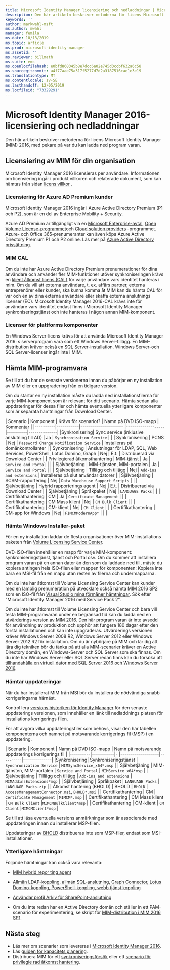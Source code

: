 ```yaml
---
title: Microsoft Identity Manager licensiering och nedladdningar | Microsoft Docs
description: Den här artikeln beskriver metoderna för licens Microsoft Identity Manager (MIM) 2016, med pekare på var du kan ladda ned program varan.
keywords: ''
author: markwahl-msft
ms.author: mwahl
manager: femila
ms.date: 10/18/2019
ms.topic: article
ms.prod: microsoft-identity-manager
ms.assetid: ''
ms.reviewer: billmath
ms.suite: ems
ms.openlocfilehash: e0bfd868345b8e7dcc6a02e745d3ccbf632a6c58
ms.sourcegitcommit: a4f77aae75a317f5277d7d2a3187516cae1e3e19
ms.translationtype: MT
ms.contentlocale: sv-SE
ms.lasthandoff: 12/05/2019
ms.locfileid: "73329291"
---
```

# <a name="microsoft-identity-manager-2016-licensing-and-downloads"></a>Microsoft Identity Manager 2016-licensiering och nedladdningar

Den här artikeln beskriver metoderna för licens Microsoft Identity Manager (MIM) 2016, med pekare på var du kan ladda ned program varan.

## <a name="licensing-mim-for-your-organization"></a>Licensiering av MIM för din organisation

Microsoft Identity Manager 2016 licensieras per användare.  Informationen om licensiering ingår i produkt villkoren och relaterade dokument, som kan hämtas från sidan [licens villkor](https://www.microsoft.com/licensing/product-licensing/products.aspx) .

### <a name="licensing-for-azure-ad-premium-customers"></a>Licensiering för Azure AD Premium kunder

Microsoft Identity Manager 2016 ingår i Azure Active Directory Premium (P1 och P2), som är en del av Enterprise Mobility + Security.

Azure AD Premium är tillgängligt via en [Microsoft Enterprise-avtal](https://www.microsoft.com/licensing/licensing-programs/enterprise.aspx), [Open Volume License-programmet](https://www.microsoft.com/licensing/licensing-programs/open-license.aspx)och [Cloud solution providers](https://go.microsoft.com/fwlink/?LinkId=614968&clcid=0x409) -programmet. Azure- och Office 365-prenumeranter kan även köpa Azure Active Directory Premium P1 och P2 online.  Läs mer på [Azure Active Directory prissättning](https://azure.microsoft.com/pricing/details/active-directory/).

### <a name="mim-cals"></a>MIM CAL

Om du inte har Azure Active Directory Premium prenumerationer för dina användare och använder fler MIM-funktioner utöver synkroniseringen krävs en [klient åtkomst licens (CAL)](https://www.microsoft.com/licensing/product-licensing/client-access-license.aspx) för varje användare vars identitet hanteras i mim. Om du vill att externa användare, t. ex. affärs partner, externa entreprenörer eller kunder, ska kunna komma åt MIM kan du hämta CAL för var och en av dina externa användare eller skaffa externa anslutnings licenser (EC). Microsoft Identity Manager 2016-CAL krävs inte för användare vars identitet endast finns i Microsoft Identity Manager synkroniseringstjänst och inte hanteras i någon annan MIM-komponent.

### <a name="licenses-for-platform-components"></a>Licenser för plattforms komponenter

En Windows Server-licens krävs för att använda Microsoft Identity Manager 2016: s serverprogram vara som ett Windows Server-tillägg. En MIM-distribution kräver också en SQL Server-installation.  Windows Server-och SQL Server-licenser ingår inte i MIM.

## <a name="obtaining-mim-software"></a>Hämta MIM-programvara

Se till att du har de senaste versionerna innan du påbörjar en ny installation av MIM eller en uppgradering från en tidigare version.

Om du startar en ny installation måste du ladda ned installationsfilerna för varje MIM-komponent som är relevant för ditt scenario. Hämta sedan alla uppdateringar för dessa filer och hämta eventuella ytterligare komponenter som är separata hämtningar från Download Center.


| Scenario | Komponent | Krävs för scenariot? | Namn på DVD ISO-mapp | Kommentar |
|----------|-----------|---------------------   |-------------------|----------|--------------|
|Synkronisering| Sync service (inklusive anslutning till AD) | Ja | `Synchronization Service` | |
| Synkronisering | PCNS | Nej | `Password Change Notification Service` |  Installeras på domänkontrollanter |
| Synkronisering | Anslutningar för LDAP, SQL, Web Services, PowerShell, Lotus Domino, Graph | Nej | E.t. | Distribuerad via Download Center |
| Privilegierad åtkomsthantering | MIM-tjänst | Ja | `Service and Portal` | |
| Självbetjäning | MIM-tjänsten, MIM-portalen | Ja | `Service and Portal` | |
| Självbetjäning | Tillägg och tillägg | Nej | `Add-ins and extensions` | Installeras på slut användar datorer |
| Självbetjäning | SCSM-rapportering | Nej | `Data Warehouse Support Scripts` | |
| Självbetjäning | Hybrid rapporterings agent | Nej | E.t. | Distribuerad via Download Center |
| Självbetjäning | Språkpaket | Nej | `LANGUAGE Packs` | |
| Certifikathantering | CM | Ja | `Certificate Management` | |
| Certifikathantering | CM Mass klient | Nej | `CM Bulk Client` | |
| Certifikathantering | CM-klient | Nej | `CM Client`  | |
| Certifikathantering | CM-app för Windows | Nej | `FIMCMModernApp*` | | |

### <a name="obtaining-windows-installer-packages"></a>Hämta Windows Installer-paket

För en ny installation laddar de flesta organisationer över MIM-installations paketen från [Volume Licensing Service Center](https://www.microsoft.com/licensing/servicecenter/default.aspx). 


DVD-ISO-filen innehåller en mapp för varje MIM-komponent: synkroniseringstjänst, tjänst och Portal osv. Om du kommer att installera program varan på en annan dator än den som du laddade ned till, måste du kopiera antingen hela ISO-filen eller mappen för komponenten: Kopiera inte bara en MSI-fil från en mapp utan resten av filerna och undermapparna.

Om du inte har åtkomst till Volume Licensing Service Center kan kunder med en lämplig prenumeration på utvecklare också hämta MIM 2016 SP2 som en ISO-fil från [Visual Studio mina förmåner hämtningar](https://my.visualstudio.com/Downloads?q=Microsoft%20Identity%20Manager%202016%20with%20Service%20Pack%202&pgroup=).  Sök efter "Microsoft Identity Manager 2016 med Service Pack 2".  

Om du inte har åtkomst till Volume Licensing Service Center och bara vill testa MIM-programvaran under en begränsad tid kan du ladda ned en [utvärderings version av MIM 2016](https://www.microsoft.com/en-us/download/details.aspx?id=48244). Den här program varan är inte avsedd för användning av produktion och upphör att fungera 180 dagar efter den första installationen och kan inte uppgraderas. Utvärderings versionen kräver Windows Server 2008 R2, Windows Server 2012 eller Windows Server 2012 R2 för installation.  Om du är nybörjare på MIM och lär dig att lära dig tekniken bör du tänka på att alla MIM-scenarier kräver en Active Directory domän, en Windows-Server och SQL Server som ska finnas. Om du inte har Windows Server eller SQL Server redan finns kan du försöka att [tillhandahålla en virtuell dator med SQL Server 2016 och Windows Server 2016](https://azure.microsoft.com/blog/azure-images-sql-server-2016-on-windows-server-2016/).

### <a name="obtaining-updates"></a>Hämtar uppdateringar

När du har installerat MIM från MSI bör du installera de nödvändiga snabb korrigeringarna härnäst.

Kontrol lera [versions historiken för Identity Manager](./reference/version-history.md) för den senaste uppdaterings versionen, som innehåller en länk till nedladdnings platsen för installations korrigerings filen.

För att avgöra vilka uppdateringsfiler som behövs, visar den här tabellen komponenterna och namnet på motsvarande korrigerings fil (MSP) i en uppdatering.

| Scenario | Komponent | Namn på DVD ISO-mapp | Namn på motsvarande uppdaterings korrigerings fil |
|----------|-----------|-   |-------------------|----------|--------------|
|Synkronisering| Synkroniseringstjänst | `Synchronization Service` | `MIMSyncService_x64*.msp` |
| Självbetjäning | MIM-tjänsten, MIM-portalen | `Service and Portal` | `MIMService_x64*msp` |
| Självbetjäning | Tillägg och tillägg | `Add-ins and extensions` | `MIMAddinsExtensions*msp` |
| Självbetjäning | Språkpaket | `LANGUAGE Packs` | `LANGUAGE Packs.zip` |
| Åtkomst hantering (BHOLD) | BHOLD | `BHOLD` | `AccessManagementConnector.msi`, `BHOLD*.msi` |
| Certifikathantering | CM |  `Certificate Management` | `MIMCM*.msp` |
| Certifikathantering | CM Mass klient |  `CM Bulk Client` |`MIMCMBulkClient*msp` |
| Certifikathantering | CM-klient | `CM Client` |`MIMCMClient*msp` |

Se till att läsa eventuella versions anmärkningar som är associerade med uppdateringen innan du installerar MSP-filen.

Uppdateringar av [BHOLD](https://www.microsoft.com/download/details.aspx?id=55950) distribueras inte som MSP-filer, endast som MSI-installationer.

### <a name="additional-downloads"></a>Ytterligare hämtningar

Följande hämtningar kan också vara relevanta:

- [MIM hybrid repor ting agent](https://www.microsoft.com/download/details.aspx?id=55112)

- [Allmän LDAP-koppling, allmän SQL-anslutning, Graph Connector, Lotus Domino-koppling, PowerShell-koppling, webb tjänst koppling](http://go.microsoft.com/fwlink/?LinkId=717495)

- [Användar profil Arkiv för SharePoint-anslutning](https://www.microsoft.com/download/details.aspx?id=41164)

- Om du inte redan har en Active Directory domän och ställer in ett PAM-scenario för experimentering, se skript för [MIM-distribution i MIM 2016 SP1](sp1-deployment-scripts.md).

## <a name="next-steps"></a>Nästa steg

- Läs mer om scenarier som levereras i [Microsoft Identity Manager 2016](microsoft-identity-manager-2016.md).
- Läs [guiden för kapacitets planering](capacity-planning-guide.md).
- Distribuera MIM för ett [synkroniseringsförsök](microsoft-identity-manager-deploy.md) eller ett [scenario för privilegie rad åtkomst hantering](./pam/privileged-identity-management-for-active-directory-domain-services.md).

